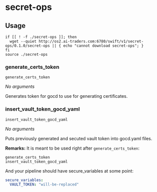 # secret-ops

## Usage

```
if [[ ! -f ./secret-ops ]]; then
  wget --quiet http://os2.ai-traders.com:6780/swift/v1/secret-ops/0.1.0/secret-ops || { echo "cannot download secret-ops"; }
fi
source ./secret-ops
```

### generate_certs_token

```
generate_certs_token
```

*No arguments*

Generates token for gocd to use for generating certificates.

### insert_vault_token_gocd_yaml

```
insert_vault_token_gocd_yaml
```

*No arguments*

Puts previously generated and secuted vault token into gocd.yaml files.

**Remarks:** It is meant to be used right after `generate_certs_token`:
```
generate_certs_token
insert_vault_token_gocd_yaml
```

And your pipeline should have secure_variables at some point:
```yaml
secure_variables:
  VAULT_TOKEN: "will-be-replaced"
```
